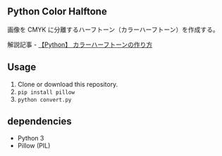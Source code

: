 ## Python Color Halftone

画像を CMYK に分離するハーフトーン（カラーハーフトーン）を作成する。

解説記事 - [【Python】 カラーハーフトーンの作り方](https://zenn.dev/baroqueengine/articles/1fa7c9d5e906d3)

## Usage

1. Clone or download this repository.
1. `pip install pillow`
1. `python convert.py`

## dependencies

- Python 3
- Pillow (PIL)
